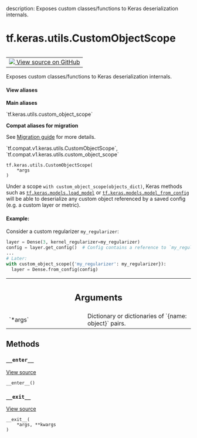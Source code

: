 description: Exposes custom classes/functions to Keras deserialization internals.

<div itemscope itemtype="http://developers.google.com/ReferenceObject">
<meta itemprop="name" content="tf.keras.utils.CustomObjectScope" />
<meta itemprop="path" content="Stable" />
<meta itemprop="property" content="__enter__"/>
<meta itemprop="property" content="__exit__"/>
<meta itemprop="property" content="__init__"/>
</div>

# tf.keras.utils.CustomObjectScope

<!-- Insert buttons and diff -->

<table class="tfo-notebook-buttons tfo-api nocontent" align="left">
<td>
  <a target="_blank" href="https://github.com/tensorflow/tensorflow/blob/r2.4/tensorflow/python/keras/utils/generic_utils.py#L52-L89">
    <img src="https://www.tensorflow.org/images/GitHub-Mark-32px.png" />
    View source on GitHub
  </a>
</td>
</table>



Exposes custom classes/functions to Keras deserialization internals.

<section class="expandable">
  <h4 class="showalways">View aliases</h4>
  <p>
<b>Main aliases</b>
<p>`tf.keras.utils.custom_object_scope`</p>

<b>Compat aliases for migration</b>
<p>See
<a href="https://www.tensorflow.org/guide/migrate">Migration guide</a> for
more details.</p>
<p>`tf.compat.v1.keras.utils.CustomObjectScope`, `tf.compat.v1.keras.utils.custom_object_scope`</p>
</p>
</section>

<pre class="devsite-click-to-copy prettyprint lang-py tfo-signature-link">
<code>tf.keras.utils.CustomObjectScope(
    *args
)
</code></pre>



<!-- Placeholder for "Used in" -->

Under a scope `with custom_object_scope(objects_dict)`, Keras methods such
as <a href="../../../tf/keras/models/load_model.md"><code>tf.keras.models.load_model</code></a> or <a href="../../../tf/keras/models/model_from_config.md"><code>tf.keras.models.model_from_config</code></a>
will be able to deserialize any custom object referenced by a
saved config (e.g. a custom layer or metric).

#### Example:



Consider a custom regularizer `my_regularizer`:

```python
layer = Dense(3, kernel_regularizer=my_regularizer)
config = layer.get_config()  # Config contains a reference to `my_regularizer`
...
# Later:
with custom_object_scope({'my_regularizer': my_regularizer}):
  layer = Dense.from_config(config)
```

<!-- Tabular view -->
 <table class="responsive fixed orange">
<colgroup><col width="214px"><col></colgroup>
<tr><th colspan="2"><h2 class="add-link">Arguments</h2></th></tr>

<tr>
<td>
`*args`
</td>
<td>
Dictionary or dictionaries of `{name: object}` pairs.
</td>
</tr>
</table>



## Methods

<h3 id="__enter__"><code>__enter__</code></h3>

<a target="_blank" href="https://github.com/tensorflow/tensorflow/blob/r2.4/tensorflow/python/keras/utils/generic_utils.py#L81-L85">View source</a>

<pre class="devsite-click-to-copy prettyprint lang-py tfo-signature-link">
<code>__enter__()
</code></pre>




<h3 id="__exit__"><code>__exit__</code></h3>

<a target="_blank" href="https://github.com/tensorflow/tensorflow/blob/r2.4/tensorflow/python/keras/utils/generic_utils.py#L87-L89">View source</a>

<pre class="devsite-click-to-copy prettyprint lang-py tfo-signature-link">
<code>__exit__(
    *args, **kwargs
)
</code></pre>







